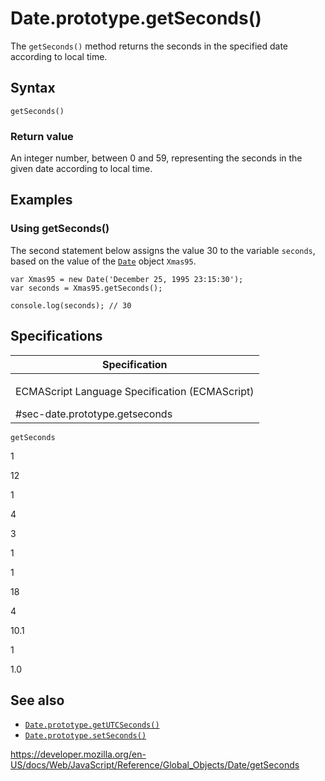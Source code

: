 Date.prototype.getSeconds()
===========================

The `getSeconds()` method returns the seconds in the specified date according to local time.

Syntax
------

    getSeconds()

### Return value

An integer number, between 0 and 59, representing the seconds in the given date according to local time.

Examples
--------

### Using getSeconds()

The second statement below assigns the value 30 to the variable `seconds`, based on the value of the [`Date`](../date) object `Xmas95`.

    var Xmas95 = new Date('December 25, 1995 23:15:30');
    var seconds = Xmas95.getSeconds();

    console.log(seconds); // 30

Specifications
--------------

<table><colgroup><col style="width: 100%" /></colgroup><thead><tr class="header"><th>Specification</th></tr></thead><tbody><tr class="odd"><td><p>ECMAScript Language Specification (ECMAScript)<br />
</p><span class="small">#sec-date.prototype.getseconds</span></td></tr></tbody></table>

`getSeconds`

1

12

1

4

3

1

1

18

4

10.1

1

1.0

See also
--------

-   [`Date.prototype.getUTCSeconds()`](getutcseconds)
-   [`Date.prototype.setSeconds()`](setseconds)

<a href="https://developer.mozilla.org/en-US/docs/Web/JavaScript/Reference/Global_Objects/Date/getSeconds" class="_attribution-link">https://developer.mozilla.org/en-US/docs/Web/JavaScript/Reference/Global_Objects/Date/getSeconds</a>
